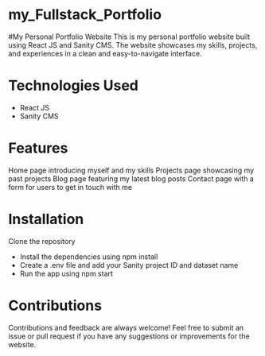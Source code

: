 # my_Fullstack_Portfolio
#My Personal Portfolio Website
This is my personal portfolio website built using React JS and Sanity CMS. The website showcases my skills, projects, and experiences in a clean and easy-to-navigate interface.

# Technologies Used
* React JS
* Sanity CMS
# Features
Home page introducing myself and my skills
Projects page showcasing my past projects
Blog page featuring my latest blog posts
Contact page with a form for users to get in touch with me
# Installation
Clone the repository
* Install the dependencies using npm install
* Create a .env file and add your Sanity project ID and dataset name
* Run the app using npm start
# Contributions
Contributions and feedback are always welcome! Feel free to submit an issue or pull request if you have any suggestions or improvements for the website.
